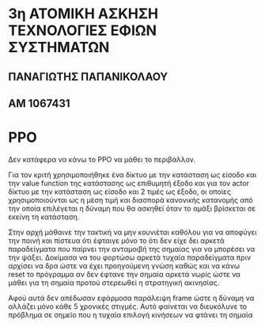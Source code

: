 # 3η ΑΤΟΜΙΚΗ ΑΣΚΗΣΗ ΤΕΧΝΟΛΟΓΙΕΣ ΕΦΙΩΝ ΣΥΣΤΗΜΑΤΩΝ
## ΠΑΝΑΓΙΩΤΗΣ ΠΑΠΑΝΙΚΟΛΑΟΥ
## ΑΜ 1067431

# PPO

Δεν κατάφερα να κάνω το PPO να μάθει το περιβάλλον. 

Για τον κριτή χρησιμοποιήθηκε ένα δίκτυο με την κατάσταση ως είσοδο 
και την value function της κατάστασης ως επιθυμητή έξοδο και για τον
actor δίκτυο με την κατάσταση ως είσοδο και 2 τιμές ως έξοδο, οι οποίες 
χρησιμοποιούνται ως η μέση τιμή και διασπορά κανονικής κατανομής από την οποία 
επιλέγεται η δύναμη που θα ασκηθεί όταν το αμάξι βρίσκεται σε εκείνη τη κατάσταση.

Στην αρχή μάθαινε την τακτική να μην κουνιέται καθόλου 
για να αποφύγει την ποινή και πίστευα ότι έφταιγε μόνο το ότι 
δεν είχε δει αρκετά παραδείγματα που παίρνει την ανταμοιβή της σημαίας για να 
μπορέσει να την ψάξει. Δοκίμασα να του φορτώσω αρκετά τυχαία παραδείγματα πριν 
αρχίσει να δρα ώστε να έχει προηγούμενη γνώση καθώς και να κάνω reset το 
πρόγραμμα αν δεν έφτανε την σημαία αρκετά νωρίς ώστε να μάθει για τη σημαία 
προτού στερεωθεί η στρατηγική ακινησίας.

Αφού αυτά δεν απέδωσαν εφάρμοσα παράλειψη frame ώστε η δύναμη να αλλάζει μόνο κάθε 5 χρονικές στιγμές. Αυτό φαίνεται να διευκόλυνε το πρόβλημα σε σημείο που η 
τυχαία επιλογή κινήσεων να φτάνει τη σημαία 
